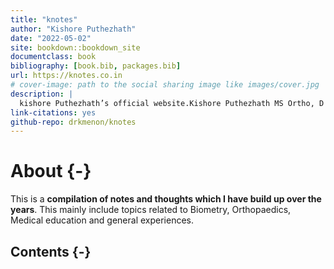 ```yaml
--- 
title: "knotes"
author: "Kishore Puthezhath"
date: "2022-05-02"
site: bookdown::bookdown_site
documentclass: book
bibliography: [book.bib, packages.bib]
url: https://knotes.co.in
# cover-image: path to the social sharing image like images/cover.jpg
description: |
  kishore Puthezhath’s official website.Kishore Puthezhath MS Ortho, D Ortho, FACS (USA), FRCS (Tr & Orth)(Eng) is a Professor (associate) of Orthopaedics and Consultant Paediatric Orthopaedic Surgeon at the KUHS. His research interests include Paediatric deformities,Biostatistics in r, Bayesian statistics and competency-based medical education (CBME). He leads the Paediatric Orthopaedics Surgery in a tertiary teaching hospital in Kerala.
link-citations: yes
github-repo: drkmenon/knotes
---
```


# About {-}

This is a   **compilation of  notes and thoughts which I have build up over the years**. This mainly include topics related to Biometry, Orthopaedics, Medical education and general experiences. 

## Contents {-}



